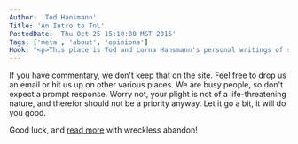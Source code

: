 ```yaml
---
Author: 'Tod Hansmann'
Title: 'An Intro to TnL'
PostedDate: 'Thu Oct 25 15:10:00 MST 2015'
Tags: ['meta', 'about', 'opinions']
Hook: "<p>This place is Tod and Lorna Hansmann's personal writings of some opinionated nature.</p>"
---
```

<p>If you have commentary, we don't keep that on the site.  Feel free to drop us an email or hit us up on other various places.  We are busy people, so don't expect a prompt response.  Worry not, your plight is not of a life-threatening nature, and therefor should not be a priority anyway.  Let it go a bit, it will do you good.</p>
<p>Good luck, and <a href="/tnlblog/listing1.html">read more</a> with wreckless abandon!</p>
